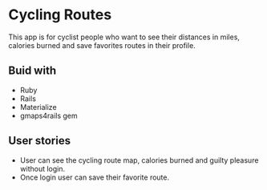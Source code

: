 # Cycling Routes

This app is for cyclist people who want to see their distances in miles, calories burned and save favorites routes in their profile.

## Buid with
* Ruby
* Rails
* Materialize
* gmaps4rails gem


## User stories
* User can see the cycling route map, calories burned and guilty pleasure without login.
* Once login user can save their favorite route.








